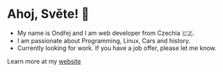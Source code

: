 # Ahoj, Světe! 👋

- My name is Ondřej and I am web developer from Czechia 🇨🇿. 
- I am passionate about Programming, Linux, Cars and history.
- Currently looking for work. If you have a job offer, please let me know. 

Learn more at my [website](https://asqit.deno.dev)

